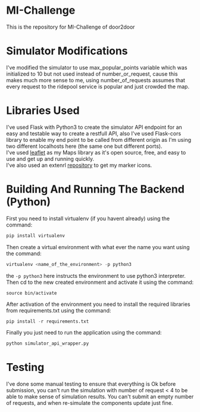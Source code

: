 # MI-Challenge
This is the repository for MI-Challenge of door2door

# Simulator Modifications
I've modified the simulator to use max_popular_points variable which was initialized to 10 but not used instead of number_or_request, cause this makes much more sense to me,
using number_of_requests assumes that every request to the ridepool service is popular and just crowded the map.

# Libraries Used
I've used Flask with Python3 to create the simulator API endpoint for an easy and testable way to create a restfull API,
also I've used Flask-cors library to enable my end point to be called from different origin as I'm using two different localhosts here (the same one but different ports).  
I've used [leaflet](https://leafletjs.com/index.html) as my Maps library as it's open source, free, and easy to use and get up and running quickly.  
I've also used an extenrl [repository](https://cdn.rawgit.com/pointhi/leaflet-color-markers) to get my marker icons.

# Building And Running The Backend (Python)
First you need to install virtualenv (if you havent already) using the command:
```python
pip install virtualenv
```
Then create a virtual environment with what ever the name you want using the command:
```python
virtualenv <name_of_the_environment> -p python3
```
the `-p python3` here instructs the environment to use python3 interpreter.
Then cd to the new created environment and activate it using the command:
```
source bin/activate
```
After activation of the environment you need to install the required libraries from requirements.txt using the command:
```python
pip install -r requirements.txt
```
Finally you just need to run the application using the command:
```python
python simulator_api_wrapper.py
```

# Testing
I've done some manual testing to ensure that everything is Ok before submission, you can't run the simulation with number of request &lt; 4 to be able to make sense of simulation results.
You can't submit an empty number of requests, and when re-simulate the components update just fine.

